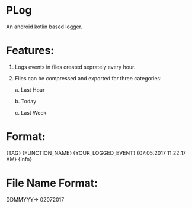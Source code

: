 # PLog
An android kotlin based logger.

# Features:

1. Logs events in files created seprately every hour.
2. Files can be compressed and exported for three categories:

    a. Last Hour
    
    b. Today
    
    c. Last Week

# Format:

{TAG}  {FUNCTION_NAME}  {YOUR_LOGGED_EVENT}  {07:05:2017 11:22:17 AM}  {Info}

# File Name Format:

DDMMYYY-> 02072017


